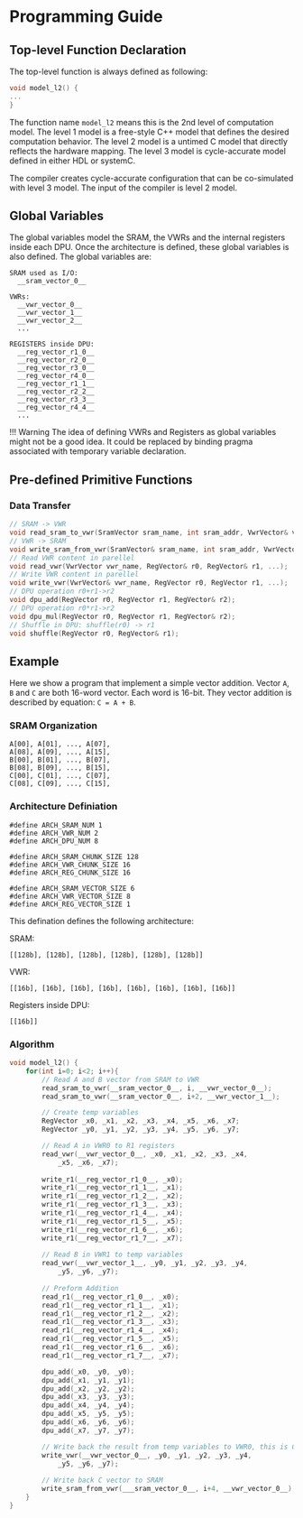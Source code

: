 # Programming Guide

## Top-level Function Declaration

The top-level function is always defined as following:
``` c++
void model_l2() {
...
}
```

The function name ```model_l2``` means this is the 2nd level of computation model. The level 1 model is a free-style C++ model that defines the desired computation behavior. The level 2 model is a untimed C model that directly reflects the hardware mapping. The level 3 model is cycle-accurate model defined in either HDL or systemC.

The compiler creates cycle-accurate configuration that can be co-simulated with level 3 model. The input of the compiler is level 2 model.

## Global Variables

The global variables model the SRAM, the VWRs and the internal registers inside each DPU. Once the architecture is defined, these global variables is also defined. The global variables are:

```
SRAM used as I/O:
  __sram_vector_0__

VWRs:
  __vwr_vector_0__
  __vwr_vector_1__
  __vwr_vector_2__
  ...

REGISTERS inside DPU:
  __reg_vector_r1_0__
  __reg_vector_r2_0__
  __reg_vector_r3_0__
  __reg_vector_r4_0__
  __reg_vector_r1_1__
  __reg_vector_r2_2__
  __reg_vector_r3_3__
  __reg_vector_r4_4__
  ...
```

!!! Warning
	The idea of defining VWRs and Registers as global variables might not be a good idea. It could be replaced by binding pragma associated with temporary variable declaration.

## Pre-defined Primitive Functions

### Data Transfer

``` c++
// SRAM -> VWR
void read_sram_to_vwr(SramVector sram_name, int sram_addr, VwrVector& vwr_name, int shuffle_mode);
// VWR -> SRAM
void write_sram_from_vwr(SramVector& sram_name, int sram_addr, VwrVector vwr_name, int shuffle_mode);
// Read VWR content in parellel
void read_vwr(VwrVector vwr_name, RegVector& r0, RegVector& r1, ...);
// Write VWR content in parellel
void write_vwr(VwrVector& vwr_name, RegVector r0, RegVector r1, ...);
// DPU operation r0+r1->r2
void dpu_add(RegVector r0, RegVector r1, RegVector& r2);
// DPU operation r0*r1->r2
void dpu_mul(RegVector r0, RegVector r1, RegVector& r2);
// Shuffle in DPU: shuffle(r0) -> r1
void shuffle(RegVector r0, RegVector& r1);
```

## Example

Here we show a program that implement a simple vector addition. Vector ``A``, ``B`` and ``C`` are both 16-word vector. Each word is 16-bit. They vector addition is described by equation: ```C = A + B```.

### SRAM Organization

```
A[00], A[01], ..., A[07],
A[08], A[09], ..., A[15],
B[00], B[01], ..., B[07],
B[08], B[09], ..., B[15],
C[00], C[01], ..., C[07],
C[08], C[09], ..., C[15],
```

### Architecture Definiation

```
#define ARCH_SRAM_NUM 1
#define ARCH_VWR_NUM 2
#define ARCH_DPU_NUM 8

#define ARCH_SRAM_CHUNK_SIZE 128
#define ARCH_VWR_CHUNK_SIZE 16
#define ARCH_REG_CHUNK_SIZE 16

#define ARCH_SRAM_VECTOR_SIZE 6
#define ARCH_VWR_VECTOR_SIZE 8
#define ARCH_REG_VECTOR_SIZE 1
```

This defination defines the following architecture:

SRAM:
```
[[128b], [128b], [128b], [128b], [128b], [128b]]
```

VWR:
```
[[16b], [16b], [16b], [16b], [16b], [16b], [16b], [16b]]
```

Registers inside DPU:
```
[[16b]]
```

### Algorithm

``` c++
void model_l2() {
	for(int i=0; i<2; i++){
		// Read A and B vector from SRAM to VWR
		read_sram_to_vwr(__sram_vector_0__, i, __vwr_vector_0__);
		read_sram_to_vwr(__sram_vector_0__, i+2, __vwr_vector_1__);

		// Create temp variables
		RegVector _x0, _x1, _x2, _x3, _x4, _x5, _x6, _x7;
		RegVector _y0, _y1, _y2, _y3, _y4, _y5, _y6, _y7;

		// Read A in VWR0 to R1 registers
		read_vwr(__vwr_vector_0__, _x0, _x1, _x2, _x3, _x4, 
			_x5, _x6, _x7);
		
		write_r1(__reg_vector_r1_0__, _x0);
		write_r1(__reg_vector_r1_1__, _x1);
		write_r1(__reg_vector_r1_2__, _x2);
		write_r1(__reg_vector_r1_3__, _x3);
		write_r1(__reg_vector_r1_4__, _x4);
		write_r1(__reg_vector_r1_5__, _x5);
		write_r1(__reg_vector_r1_6__, _x6);
		write_r1(__reg_vector_r1_7__, _x7);
		
		// Read B in VWR1 to temp variables
		read_vwr(__vwr_vector_1__, _y0, _y1, _y2, _y3, _y4, 
			_y5, _y6, _y7); 
		
		// Preform Addition
		read_r1(__reg_vector_r1_0__, _x0);
		read_r1(__reg_vector_r1_1__, _x1);
		read_r1(__reg_vector_r1_2__, _x2);
		read_r1(__reg_vector_r1_3__, _x3);
		read_r1(__reg_vector_r1_4__, _x4);
		read_r1(__reg_vector_r1_5__, _x5);
		read_r1(__reg_vector_r1_6__, _x6);
		read_r1(__reg_vector_r1_7__, _x7);

		dpu_add(_x0, _y0, _y0);
		dpu_add(_x1, _y1, _y1);
		dpu_add(_x2, _y2, _y2);
		dpu_add(_x3, _y3, _y3);
		dpu_add(_x4, _y4, _y4);
		dpu_add(_x5, _y5, _y5);
		dpu_add(_x6, _y6, _y6);
		dpu_add(_x7, _y7, _y7);

		// Write back the result from temp variables to VWR0, this is C vector
		write_vwr(__vwr_vector_0__, _y0, _y1, _y2, _y3, _y4,
			_y5, _y6, _y7);
		
		// Write back C vector to SRAM
		write_sram_from_vwr(___sram_vector_0__, i+4, __vwr_vector_0__);
	}
}

```
